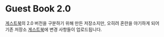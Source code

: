 # Guest Book 2.0
[게스트북](https://github.com/EunsilSon/2022-guestbook)의 2.0 버전을 구분하기 위해 만든 저장소지만, 오히려 혼란을 야기하게 되어 기존 저장소 [게스트북](https://github.com/EunsilSon/2022-guestbook)에 변경 사항들이 업로드됩니다.